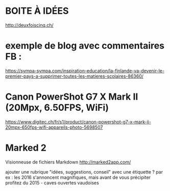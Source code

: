 
**BOITE À IDÉES**
=================

<http://deuxfoiscinq.ch/>


# exemple de blog avec commentaires FB :

<https://sympa-sympa.com/inspiration-education/la-finlande-va-devenir-le-premier-pays-a-supprimer-toutes-les-matieres-scolaires-86360/>


# Canon PowerShot G7 X Mark II (20Mpx, 6.50FPS, WiFi)

<https://www.digitec.ch/fr/s1/product/canon-powershot-g7-x-mark-ii-20mpx-650fps-wifi-appareils-photo-5698507>


# Marked 2

Visionneuse de fichiers Markdown
<http://marked2app.com/>


ajouter une rubrique "idées, suggestions, conseil" avec une étiquette ? par ex : les 2016 s'annoncent magnifiques, mais avant de vous précipiter profitez du 2015 - caves ouvertes vaudoises

